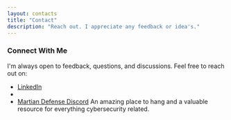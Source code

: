 ```yaml
---
layout: contacts
title: "Contact"
description: "Reach out. I appreciate any feedback or idea's."
---
```


### Connect With Me

I'm always open to feedback, questions, and discussions. Feel free to reach out on:  


<ul>
  <li><a href="https://www.linkedin.com/in/tdustin/">LinkedIn</a></li>
  <li>
    <!-- Attempt to obfuscate email -->
    <script type="text/javascript">
    document.write('<a href="mailto:' + '90dus.ty09' + '@' + 'gmail.com">Email</a>');
    </script>
  </li>
  <li><a href="https://discord.gg/NBkBGnvf2K">Martian Defense Discord</a> An amazing place to hang and a valuable resource for everything cybersecurity related.</li>
</ul>